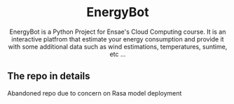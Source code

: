 <h1 align="center">
  EnergyBot
  <br/>
</h1>


<p align="center">EnergyBot is a Python Project for Ensae's Cloud Computing course.  It is an interactive platfrom that estimate your energy consumption and provide it with some additional data such as wind estimations, temperatures, suntime, etc ... <br/> </p>

## The repo in details

Abandoned repo due to concern on Rasa model deployment